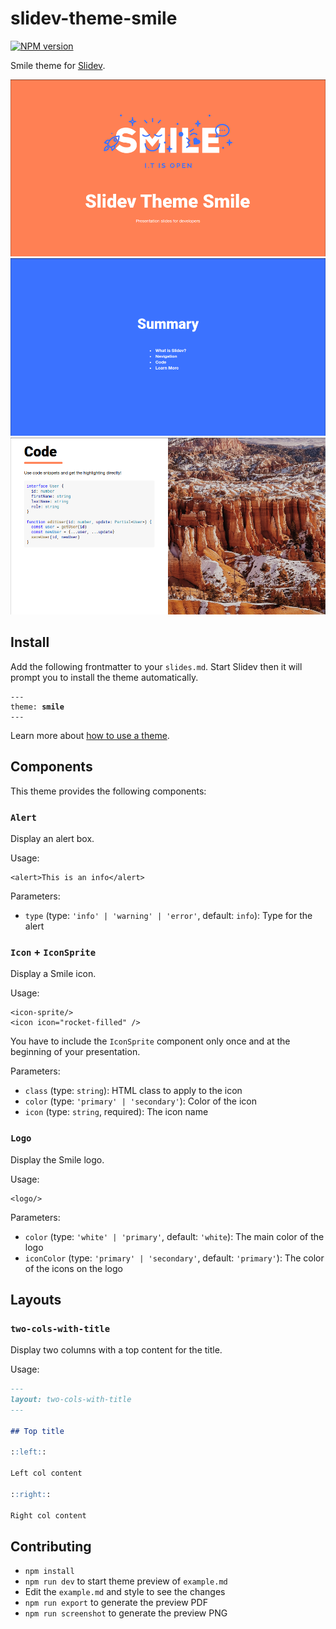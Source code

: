 # slidev-theme-smile

[![NPM version](https://img.shields.io/npm/v/slidev-theme-smile?color=3AB9D4&label=)](https://www.npmjs.com/package/slidev-theme-smile)

Smile theme for [Slidev](https://github.com/slidevjs/slidev).

<!--
  Learn more about how to write a theme:
  https://sli.dev/themes/write-a-theme.html
--->

<!--
  run `npm run dev` to check out the slides for more details of how to start writing a theme
-->

![Screen capture 01](./assets/screencapture-01.png)
![Screen capture 02](./assets/screencapture-02.png)
![Screen capture 03](./assets/screencapture-03.png)

## Install

Add the following frontmatter to your `slides.md`. Start Slidev then it will prompt you to install the theme automatically.

<pre><code>---
theme: <b>smile</b>
---</code></pre>

Learn more about [how to use a theme](https://sli.dev/themes/use).

## Components

This theme provides the following components:

### `Alert`

Display an alert box.

Usage:
```vue
<alert>This is an info</alert>
```

Parameters:

* `type` (type: `'info' | 'warning' | 'error'`, default: `info`): Type for the alert

### `Icon` + `IconSprite`

Display a Smile icon.

Usage:
```vue
<icon-sprite/>
<icon icon="rocket-filled" />
```

You have to include the `IconSprite` component only once and at the beginning of your presentation.

Parameters:

* `class` (type: `string`): HTML class to apply to the icon
* `color` (type: `'primary' | 'secondary'`): Color of the icon
* `icon` (type: `string`, required): The icon name

### `Logo`

Display the Smile logo.

Usage:
```vue
<logo/>
```

Parameters:

* `color` (type: `'white' | 'primary'`, default: `'white`): The main color of the logo
* `iconColor` (type: `'primary' | 'secondary'`, default: `'primary'`): The color of the icons on the logo

## Layouts

### `two-cols-with-title`

Display two columns with a top content for the title.

Usage:
```md
---
layout: two-cols-with-title
---

## Top title

::left::

Left col content

::right::

Right col content
```

## Contributing

- `npm install`
- `npm run dev` to start theme preview of `example.md`
- Edit the `example.md` and style to see the changes
- `npm run export` to generate the preview PDF
- `npm run screenshot` to generate the preview PNG
